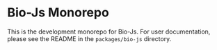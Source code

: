 # Bio-Js Monorepo

This is the development monorepo for Bio-Js. For user documentation, please see the README in the `packages/bio-js` directory.